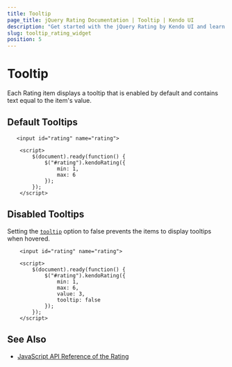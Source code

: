```yaml
---
title: Tooltip
page_title: jQuery Rating Documentation | Tooltip | Kendo UI
description: "Get started with the jQuery Rating by Kendo UI and learn how to configure the tooltip of the widget."
slug: tooltip_rating_widget
position: 5
---
```


# Tooltip

Each Rating item displays a tooltip that is enabled by default and contains text equal to the item's value.

## Default Tooltips

```dojo
   <input id="rating" name="rating">

    <script>
        $(document).ready(function() {
            $("#rating").kendoRating({
                min: 1,
                max: 6
            });
        });
    </script>
```

## Disabled Tooltips

Setting the [`tooltip`](/api/javascript/ui/rating/configuration/tooltip) option to false prevents the items to display tooltips when hovered.

```dojo
    <input id="rating" name="rating">

    <script>
        $(document).ready(function() {
            $("#rating").kendoRating({
                min: 1,
                max: 6,
                value: 3,
                tooltip: false
            });
        });
    </script>
```

## See Also

* [JavaScript API Reference of the Rating](/api/javascript/ui/rating)
